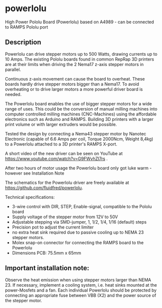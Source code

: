 powerlolu
=========

High Power Pololu Board (Powerlolu) based on A4989 - can be connected to RAMPS Pololu port

Description
------------

Powerlolu can drive stepper motors up to 500 Watts, drawing currents up to 10 Amps. 
The existing Pololu boards found in common RepRap 3D printers are at their limits when 
driving the 2 Nema17 z-axis stepper motors in parallel. 

Continuous z-axis movement can cause the board to overheat. These boards hardly drive 
stepper motors bigger than a Nema17. To avoid overheating or to drive larger motors a 
more powerful driver board is needed.

The Powerlolu board enables the use of bigger stepper motors for a wide range of uses. 
This could be the conversion of manual milling machines into computer controlled milling 
machines (CNC-Machines) using the affordable electronics such as Arduino and RAMPS. 
Building 3D printers with a larger print volume or with larger extruders would be possible.

Tested the design by connecting a Nema43 stepper motor by Nanotec Electronic (capable of 
6.6 Amps per coil, Torque 2000Ncm, Weight 8,4kg) to a Powerlolu attached to a 3D printer's 
RAMPS X-port.

A short video of the new driver can be seen on YouTube at
https://www.youtube.com/watch?v=G9FWvhZI7rs .

After two hours of motor usage the Powerlolu board only got luke warm - however see Installation Note

The schematics for the Powerlolu driver are freely available at https://github.com/fluidfred/powerlolu.

Technical specifications:

* 3-wire control with DIR, STEP, Enable-signal, compatible to the Pololu board
* Supply voltage of the stepper motor from 12V to 50V
* Adjustable stepping via SMD-jumper, 1, 1/2, 1/4, 1/16 (default) steps
* Precision pot to adjust the current limiter
* no extra heat sink required due to passive cooling up to NEMA 23 stepper motors.
* Molex snap-on connector for connecting the RAMPS board to the Powerlolu
* Dimensions PCB: 75.5mm x 65mm

Important installation note:
----------------------------
Observe the heat emission when using stepper motors larger than NEMA 23. 
If necessary, implement a cooling system, i.e. heat sinks mounted at the power-Mosfets and a fan. 
Each individual Powerlolu should be protected by connecting an appropriate fuse between VBB (X2) 
and the power source of the stepper motor.
